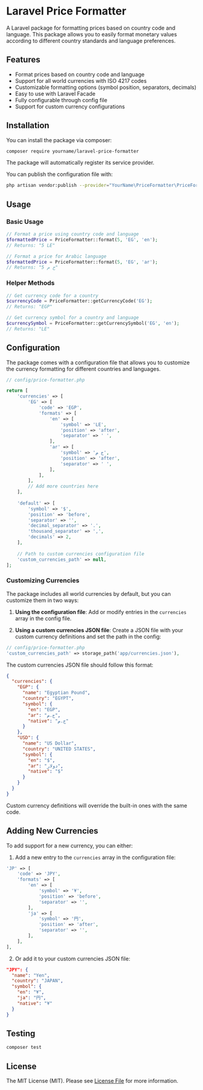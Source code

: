 # Laravel Price Formatter

A Laravel package for formatting prices based on country code and language. This package allows you to easily format monetary values according to different country standards and language preferences.

## Features

- Format prices based on country code and language
- Support for all world currencies with ISO 4217 codes
- Customizable formatting options (symbol position, separators, decimals)
- Easy to use with Laravel Facade
- Fully configurable through config file
- Support for custom currency configurations

## Installation

You can install the package via composer:

```bash
composer require yourname/laravel-price-formatter
```

The package will automatically register its service provider.

You can publish the configuration file with:

```bash
php artisan vendor:publish --provider="YourName\PriceFormatter\PriceFormatterServiceProvider" --tag="config"
```

## Usage

### Basic Usage

```php
// Format a price using country code and language
$formattedPrice = PriceFormatter::format(5, 'EG', 'en');
// Returns: "5 LE"

// Format a price for Arabic language
$formattedPrice = PriceFormatter::format(5, 'EG', 'ar');
// Returns: "5 ج م"
```

### Helper Methods

```php
// Get currency code for a country
$currencyCode = PriceFormatter::getCurrencyCode('EG');
// Returns: "EGP"

// Get currency symbol for a country and language
$currencySymbol = PriceFormatter::getCurrencySymbol('EG', 'en');
// Returns: "LE"
```

## Configuration

The package comes with a configuration file that allows you to customize the currency formatting for different countries and languages.

```php
// config/price-formatter.php

return [
    'currencies' => [
        'EG' => [
            'code' => 'EGP',
            'formats' => [
                'en' => [
                    'symbol' => 'LE',
                    'position' => 'after',
                    'separator' => ' ',
                ],
                'ar' => [
                    'symbol' => 'ج م',
                    'position' => 'after',
                    'separator' => ' ',
                ],
            ],
        ],
        // Add more countries here
    ],
    
    'default' => [
        'symbol' => '$',
        'position' => 'before',
        'separator' => '',
        'decimal_separator' => '.',
        'thousand_separator' => ',',
        'decimals' => 2,
    ],
    
    // Path to custom currencies configuration file
    'custom_currencies_path' => null,
];
```

### Customizing Currencies

The package includes all world currencies by default, but you can customize them in two ways:

1. **Using the configuration file**: Add or modify entries in the `currencies` array in the config file.

2. **Using a custom currencies JSON file**: Create a JSON file with your custom currency definitions and set the path in the config:

```php
// config/price-formatter.php
'custom_currencies_path' => storage_path('app/currencies.json'),
```

The custom currencies JSON file should follow this format:

```json
{
  "currencies": {
    "EGP": {
      "name": "Egyptian Pound",
      "country": "EGYPT",
      "symbol": {
        "en": "EGP",
        "ar": "ج.م",
        "native": "ج.م"
      }
    },
    "USD": {
      "name": "US Dollar",
      "country": "UNITED STATES",
      "symbol": {
        "en": "$",
        "ar": "دولار",
        "native": "$"
      }
    }
  }
}
```

Custom currency definitions will override the built-in ones with the same code.

## Adding New Currencies

To add support for a new currency, you can either:

1. Add a new entry to the `currencies` array in the configuration file:

```php
'JP' => [
    'code' => 'JPY',
    'formats' => [
        'en' => [
            'symbol' => '¥',
            'position' => 'before',
            'separator' => '',
        ],
        'ja' => [
            'symbol' => '円',
            'position' => 'after',
            'separator' => '',
        ],
    ],
],
```

2. Or add it to your custom currencies JSON file:

```json
"JPY": {
  "name": "Yen",
  "country": "JAPAN",
  "symbol": {
    "en": "¥",
    "ja": "円",
    "native": "¥"
  }
}
```

## Testing

```bash
composer test
```

## License

The MIT License (MIT). Please see [License File](LICENSE.md) for more information.
